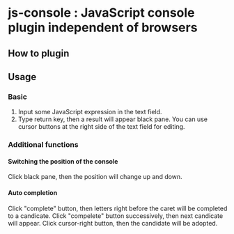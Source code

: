 # js-console : JavaScript console plugin independent of browsers 
## How to plugin
> <meta charset="UTF-8">
> <script src="js-console-bundle.js"></script>

## Usage
### Basic
1. Input some JavaScript expression in the text field.
2. Type return key, then a result will appear black pane.
You can use cursor buttons at the right side of the text field for editing.

### Additional functions

#### Switching the position of the console
Click black pane, then the position will change up and down.

#### Auto completion
Click "complete" button, then letters right before the caret will be completed to a candicate.
Click "compelete" button successively, then next candicate will appear.
Click cursor-right button, then the candidate will be adopted.
